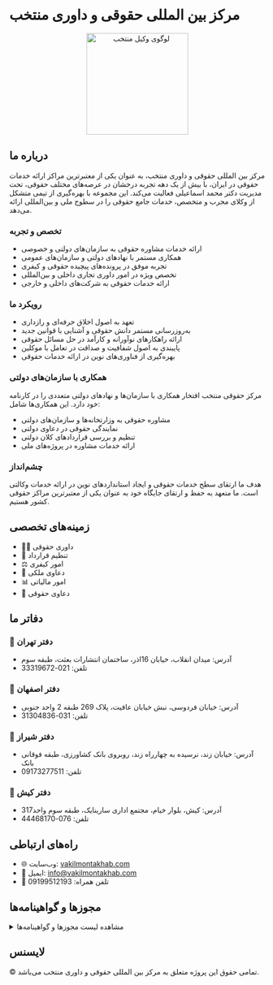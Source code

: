 # مرکز بین المللی حقوقی و داوری منتخب

<p align="center">
  <img src="(https://biaupload.com/do.php?imgf=org-fa48918eec4c1.jpeg)" alt="لوگوی وکیل منتخب" width="200"/>
</p>

## درباره ما

مرکز بین المللی حقوقی و داوری منتخب، به عنوان یکی از معتبرترین مراکز ارائه خدمات حقوقی در ایران، با بیش از یک دهه تجربه درخشان در عرصه‌های مختلف حقوقی، تحت مدیریت دکتر محمد اسماعیلی فعالیت می‌کند. این مجموعه با بهره‌گیری از تیمی متشکل از وکلای مجرب و متخصص، خدمات جامع حقوقی را در سطوح ملی و بین‌المللی ارائه می‌دهد.

### تخصص و تجربه
- ارائه خدمات مشاوره حقوقی به سازمان‌های دولتی و خصوصی
- همکاری مستمر با نهادهای دولتی و سازمان‌های عمومی
- تجربه موفق در پرونده‌های پیچیده حقوقی و کیفری
- تخصص ویژه در امور داوری تجاری داخلی و بین‌المللی
- ارائه خدمات حقوقی به شرکت‌های داخلی و خارجی

### رویکرد ما
- تعهد به اصول اخلاق حرفه‌ای و رازداری
- به‌روزرسانی مستمر دانش حقوقی و آشنایی با قوانین جدید
- ارائه راهکارهای نوآورانه و کارآمد در حل مسائل حقوقی
- پایبندی به اصول شفافیت و صداقت در تعامل با موکلین
- بهره‌گیری از فناوری‌های نوین در ارائه خدمات حقوقی

### همکاری با سازمان‌های دولتی
مرکز حقوقی منتخب افتخار همکاری با سازمان‌ها و نهادهای دولتی متعددی را در کارنامه خود دارد. این همکاری‌ها شامل:
- مشاوره حقوقی به وزارتخانه‌ها و سازمان‌های دولتی
- نمایندگی حقوقی در دعاوی دولتی
- تنظیم و بررسی قراردادهای کلان دولتی
- ارائه خدمات مشاوره در پروژه‌های ملی

### چشم‌انداز
هدف ما ارتقای سطح خدمات حقوقی و ایجاد استانداردهای نوین در ارائه خدمات وکالتی است. ما متعهد به حفظ و ارتقای جایگاه خود به عنوان یکی از معتبرترین مراکز حقوقی کشور هستیم.

## زمینه‌های تخصصی
- 👨‍⚖️ داوری حقوقی
- 📄 تنظیم قرارداد
- ⚖️ امور کیفری
- 🏢 دعاوی ملکی
- 📊 امور مالیاتی
- 💼 دعاوی حقوقی

## دفاتر ما

### 🏢 دفتر تهران
- آدرس: میدان انقلاب، خیابان 16اذر، ساختمان انتشارات بعثت، طبقه سوم
- تلفن: 021-33319672

### 🏢 دفتر اصفهان
- آدرس: خیابان فردوسی، نبش خیابان عافیت، پلاک 269 طبقه 2 واحد جنوبی
- تلفن: 031-31304836

### 🏢 دفتر شیراز
- آدرس: خیابان زند، نرسیده به چهارراه زند، روبروی بانک کشاورزی، طبقه فوقانی بانک
- تلفن: 09173277511

### 🏢 دفتر کیش
- آدرس: کیش، بلوار خیام، مجتمع اداری سارینایک، طبقه سوم واحد317
- تلفن: 076-44468170

## راه‌های ارتباطی
- 🌐 وب‌سایت: [vakilmontakhab.com](https://vakilmontakhab.com)
- 📧 ایمیل: info@vakilmontakhab.com
- 📱 تلفن همراه: 09199512193

## مجوزها و گواهینامه‌ها
<details>
<summary>مشاهده لیست مجوزها و گواهینامه‌ها</summary>

- [لیست مجوزها و گواهینامه‌ها را اینجا اضافه کنید](https://vakilmontakhab.com/licenses-and-certificates/)

</details>

## لایسنس
© تمامی حقوق این پروژه متعلق به مرکز بین المللی حقوقی و داوری منتخب می‌باشد.
